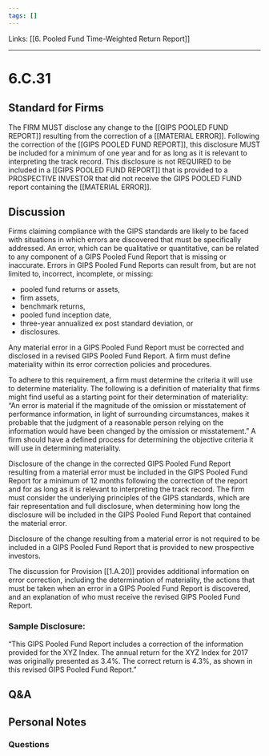 ```yaml
---
tags: []
---
```

Links: [[6. Pooled Fund Time-Weighted Return Report]]
___
# 6.C.31
## Standard for Firms
The FIRM MUST disclose any change to the [[GIPS POOLED FUND REPORT]] resulting from the correction of a [[MATERIAL ERROR]]. Following the correction of the [[GIPS POOLED FUND REPORT]], this disclosure MUST be included for a minimum of one year and for as long as it is relevant to interpreting the track record. This disclosure is not REQUIRED to be included in a [[GIPS POOLED FUND REPORT]] that is provided to a PROSPECTIVE INVESTOR that did not receive the GIPS POOLED FUND report containing the [[MATERIAL ERROR]].
## Discussion
Firms claiming compliance with the GIPS standards are likely to be faced with situations in which errors are discovered that must be specifically addressed. An error, which can be qualitative or quantitative, can be related to any component of a GIPS Pooled Fund Report that is missing or inaccurate. Errors in GIPS Pooled Fund Reports can result from, but are not limited to, incorrect, incomplete, or missing:
- pooled fund returns or assets,
- firm assets,
- benchmark returns,
- pooled fund inception date,
- three-year annualized ex post standard deviation, or
- disclosures.

Any material error in a GIPS Pooled Fund Report must be corrected and disclosed in a revised GIPS Pooled Fund Report. A firm must define materiality within its error correction policies and procedures.

To adhere to this requirement, a firm must determine the criteria it will use to determine materiality. The following is a definition of materiality that firms might find useful as a starting point for their determination of materiality: “An error is material if the magnitude of the omission or misstatement of performance information, in light of surrounding circumstances, makes it probable that the judgment of a reasonable person relying on the information would have been changed by the omission or misstatement.” A firm should have a defined process for determining the objective criteria it will use in determining materiality.

Disclosure of the change in the corrected GIPS Pooled Fund Report resulting from a material error must be included in the GIPS Pooled Fund Report for a minimum of 12 months following the correction of the report and for as long as it is relevant to interpreting the track record. The firm must consider the underlying principles of the GIPS standards, which are fair representation and full disclosure, when determining how long the disclosure will be included in the GIPS Pooled Fund Report that contained the material error.

Disclosure of the change resulting from a material error is not required to be included in a GIPS Pooled Fund Report that is provided to new prospective investors.

The discussion for Provision [[1.A.20]] provides additional information on error correction, including the determination of materiality, the actions that must be taken when an error in a GIPS Pooled Fund Report is discovered, and an explanation of who must receive the revised GIPS Pooled Fund Report.
### Sample Disclosure:
“This GIPS Pooled Fund Report includes a correction of the information provided for the XYZ Index. The annual return for the XYZ Index for 2017 was originally presented as 3.4%. The correct return is 4.3%, as shown in this revised GIPS Pooled Fund Report.”
## Q&A

## Personal Notes

### Questions